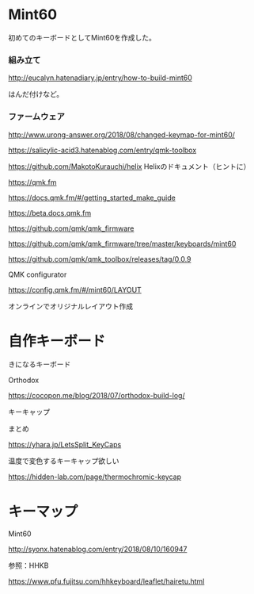 # Mint60

初めてのキーボードとしてMint60を作成した。

### 組み立て

http://eucalyn.hatenadiary.jp/entry/how-to-build-mint60

はんだ付けなど。

### ファームウェア



http://www.urong-answer.org/2018/08/changed-keymap-for-mint60/

https://salicylic-acid3.hatenablog.com/entry/qmk-toolbox

https://github.com/MakotoKurauchi/helix Helixのドキュメント（ヒントに）



https://qmk.fm

https://docs.qmk.fm/#/getting_started_make_guide

https://beta.docs.qmk.fm

https://github.com/qmk/qmk_firmware

https://github.com/qmk/qmk_firmware/tree/master/keyboards/mint60



https://github.com/qmk/qmk_toolbox/releases/tag/0.0.9



QMK configurator

https://config.qmk.fm/#/mint60/LAYOUT

オンラインでオリジナルレイアウト作成



# 自作キーボード

きになるキーボード

Orthodox

https://cocopon.me/blog/2018/07/orthodox-build-log/



キーキャップ

まとめ

https://yhara.jp/LetsSplit_KeyCaps

温度で変色するキーキャップ欲しい

https://hidden-lab.com/page/thermochromic-keycap





# キーマップ

Mint60

http://syonx.hatenablog.com/entry/2018/08/10/160947

参照：HHKB

https://www.pfu.fujitsu.com/hhkeyboard/leaflet/hairetu.html